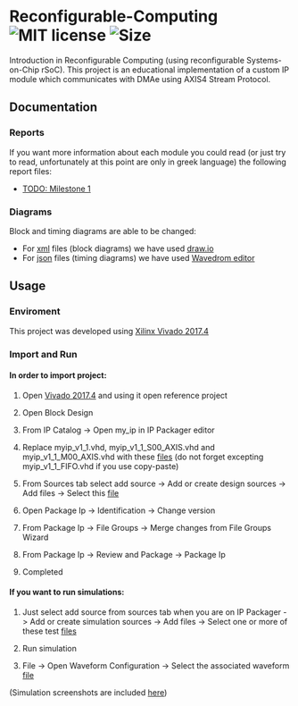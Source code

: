 # Reconfigurable-Computing ![MIT license](https://img.shields.io/github/license/CSpyridakis/Reconfigurable-Computing.svg?style=plastic) ![Size](https://img.shields.io/github/repo-size/CSpyridakis/Reconfigurable-Computing.svg?style=plastic)

Introduction in Reconfigurable Computing (using reconfigurable Systems-on-Chip rSoC). This project is an educational implementation of a custom IP module which communicates with DMAe using AXIS4 Stream Protocol.


## Documentation
### Reports
If you want more information about each module you could read (or just try to read, unfortunately at this point are only in greek language) the following report files:
* [TODO: Milestone 1](./doc/Milestone-1.pdf)

### Diagrams

Block and timing diagrams are able to be changed:
* For [xml](./doc/schematics/) files (block diagrams) we have used [draw.io](https://www.draw.io/)
* For [json](./doc/timing-diagrams/) files (timing diagrams) we have used [Wavedrom editor](https://wavedrom.com)
 

## Usage 

### Enviroment
This project was developed using [Xilinx Vivado 2017.4](https://www.xilinx.com/support/download/index.html/content/xilinx/en/downloadNav/vivado-design-tools/2017-4.html)

### Import and Run

#### In order to import project:

1. Open [Vivado 2017.4](https://www.xilinx.com/support/download/index.html/content/xilinx/en/downloadNav/vivado-design-tools/2017-4.html) and using it open reference project

2. Open Block Design

4. From IP Catalog -> Open my_ip in IP Packager editor 

5. Replace myip_v1_1.vhd, myip_v1_1_S00_AXIS.vhd and myip_v1_1_M00_AXIS.vhd with these [files](./src/) (do not forget excepting myip_v1_1_FIFO.vhd if you use copy-paste)

6. From Sources tab select add source -> Add or create design sources -> Add files -> Select this [file](./src/myip_v1_1_FIFO.vhd)

7. Open Package Ip -> Identification -> Change version

8. From Package Ip -> File Groups -> Merge changes from File Groups Wizard

9. From Package Ip -> Review and Package -> Package Ip

10. Completed

#### If you want to run simulations:

1. Just select add source from sources tab when you are on IP Packager -> Add or create simulation sources -> Add files -> Select one or more of these test [files](./test/)

2. Run simulation

3. File -> Open Waveform Configuration -> Select the associated waveform [file](./sim) 

(Simulation screenshots are included [here](./doc/sim))
